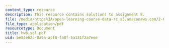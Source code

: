 ```yaml
---
content_type: resource
description: This resource contains solutions to assignment 8.
file: /media/https%3A/open-learning-course-data-rc.s3.amazonaws.com/2-016-hydrodynamics-13-012-fall-2005/be84e62c0a9aacf8fa8f5a131f2a7eee_hw8_sol.pdf
file_type: application/pdf
resourcetype: Document
title: hw8_sol.pdf
uid: be84e62c-0a9a-acf8-fa8f-5a131f2a7eee
---
```

